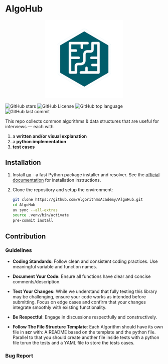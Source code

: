 # AlgoHub

<p align="center">
  <img src="docs/source_images/AlgoHub_Logo_1.png" width="250">
  <br>
</p>

<!-- Will work once the repo is public -->

![GitHub stars](https://img.shields.io/github/stars/AlgorithmsAcademy/AlgoHub?style=flat)
![GitHub License](https://img.shields.io/github/license/AlgorithmsAcademy/AlgoHub)
![GitHub top language](https://img.shields.io/github/languages/top/AlgorithmsAcademy/AlgoHub)
![GitHub last commit](https://img.shields.io/github/last-commit/AlgorithmsAcademy/AlgoHub)

This repo collects common algorithms & data structures that are useful for interviews — each with

1. a **written and/or visual explanation**
2. a **python implementation**
3. **test cases**

## Installation

1. Install [uv](https://github.com/astral-sh/uv) - a fast Python package installer and resolver. See the [official documentation](https://github.com/astral-sh/uv#installation) for installation instructions.

2. Clone the repository and setup the environment:
   ```bash
   git clone https://github.com/AlgorithmsAcademy/AlgoHub.git
   cd AlgoHub
   uv sync --all-extras
   source .venv/bin/activate
   pre-commit install
   ```

## Contribution

### Guidelines

- **Coding Standards:**
  Follow clean and consistent coding practices. Use meaningful variable and function names.

- **Document Your Code:**
  Ensure all functions have clear and concise comments/description.

- **Test Your Changes:**
  While we understand that fully testing this library may be challenging, ensure your code works as intended before submitting. Focus on edge cases and confirm that your changes integrate smoothly with existing functionality.

- **Be Respectful**:
  Engage in discussions respectfully and constructively.

- **Follow The File Structure Template**: Each Algorithm should have its own file in **scr** with: A README based on the template and the python file. Parallel to that you should create another file inside tests with a python file torun the tests and a YAML file to store the tests cases.

### Bug Report
